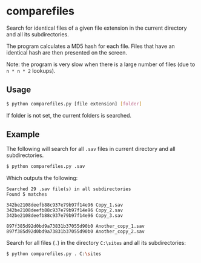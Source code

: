 # comparefiles

Search for identical files of a given file extension in the current directory and all its subdirectories.

The program calculates a MD5 hash for each file. Files that have an identical hash are then presented on the screen.

Note: the program is very slow when there is a large number of files (due to `n * n * 2` lookups).

## Usage

```bash
$ python comparefiles.py [file extension] [folder]
```

If folder is not set, the current folders is searched.

## Example

The following will search for all `.sav` files in current directory and all subdirectories.

```bash
$ python comparefiles.py .sav
```

Which outputs the following:

```
Searched 29 .sav file(s) in all subdirectories
Found 5 matches

342be2108deefb88c937e79b97f14e96 Copy_1.sav
342be2108deefb88c937e79b97f14e96 Copy_2.sav
342be2108deefb88c937e79b97f14e96 Copy_3.sav

897f385d92d0bd9a73831b37055d90b0 Another_copy_1.sav
897f385d92d0bd9a73831b37055d90b0 Another_copy_2.sav
```

Search for all files (`.`) in the directory `C:\sites` and all its subdirectories:

```bash
$ python comparefiles.py . C:\sites
```
